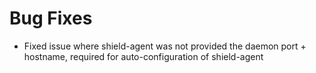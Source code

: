 # Bug Fixes

- Fixed issue where shield-agent was not provided the daemon port + hostname,
  required for auto-configuration of shield-agent
